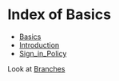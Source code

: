 # Index of Basics

- [Basics](Basics.md)
- [Introduction](Introduction.md)
- [Sign_in_Policy](Sign_in_Policy.md)

Look at [Branches](../Branches/Branches.md)